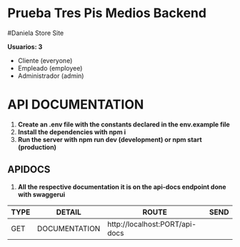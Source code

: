 # Prueba Tres Pis Medios Backend
#Daniela Store Site

**Usuarios: 3**

- Cliente (everyone)
- Empleado (employee)
- Administrador (admin)

# API DOCUMENTATION

1. **Create an .env file with the constants declared in the env.example file**
2. **Install the dependencies with npm i**
3. **Run the server with npm run dev (development) or npm start (production)**

## APIDOCS
1. **All the respective documentation it is on the api-docs endpoint done with swaggerui**

| TYPE   | DETAIL         | ROUTE                                  | SEND                                                              |
| ------ | -------------- | -------------------------------------- | ----------------------------------------------------------------- |
| GET    | DOCUMENTATION  | http://localhost:PORT/api-docs         |                                                               |
